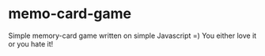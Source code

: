 # memo-card-game
Simple memory-card game written on simple Javascript =) You either love it or you hate it!
